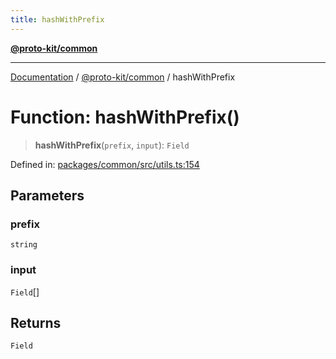 ```yaml
---
title: hashWithPrefix
---
```


[**@proto-kit/common**](../README.md)

***

[Documentation](../../../README.md) / [@proto-kit/common](../README.md) / hashWithPrefix

# Function: hashWithPrefix()

> **hashWithPrefix**(`prefix`, `input`): `Field`

Defined in: [packages/common/src/utils.ts:154](https://github.com/proto-kit/framework/blob/b953c754e500c62f01fbbd6d09adfb2f5577269d/packages/common/src/utils.ts#L154)

## Parameters

### prefix

`string`

### input

`Field`[]

## Returns

`Field`
